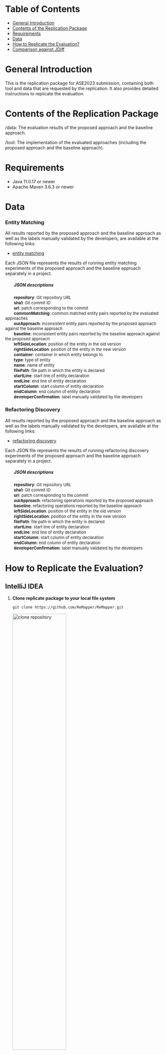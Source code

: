 # Table of Contents

- [General Introduction](#General-Introduction)
- [Contents of the Replication Package](#Contents-of-the-Replication-Package)
- [Requirements](#Requirements)
- [Data](#Data)
- [How to Replicate the Evaluation?](#How-to-Replicate-the-Evaluation)
- [Comparison against JDiff](#Comparison-against-JDiff)

# General Introduction

This is the replication package for ASE2023 submission, containing both tool and data that are requested by the replication. It also provides detailed instructions to replicate the evaluation.

# Contents of the Replication Package

/data: The evaluation results of the proposed approach and the baseline approach.

/tool: The implementation of the evaluated approaches (including the proposed approach and the baseline approach).

# Requirements

- Java 11.0.17 or newer
- Apache Maven 3.6.3 or newer

# Data

### Entity Matching

All results reported by the proposed approach and the baseline approach as well as the labels manually validated by the developers, are available at the following links:

* [entity matching](data/entity%20matching/)

Each JSON file represents the results of running entity matching experiments of the proposed approach and the baseline approach separately in a project.

##### &emsp;&emsp;JSON descriptions

&emsp;&emsp;<font size=2>**repository**: Git repository URL</font>  
&emsp;&emsp;<font size=2>**sha1**: Git commit ID</font>  
&emsp;&emsp;<font size=2>**url**: patch corresponding to the commit</font>  
&emsp;&emsp;<font size=2>**commonMatching**: common matched entity pairs reported by the evaluated approaches</font>  
&emsp;&emsp;<font size=2>**ourApproach**: inconsistent entity pairs reported by the proposed approach against the baseline approach</font>  
&emsp;&emsp;<font size=2>**baseline**: inconsistent entity pairs reported by the baseline approach against the proposed approach</font>  
&emsp;&emsp;<font size=2>**leftSideLocation**: position of the entity in the old version</font>  
&emsp;&emsp;<font size=2>**rightSideLocation**: position of the entity in the new version</font>  
&emsp;&emsp;<font size=2>**container**: container in which entity belongs to</font>  
&emsp;&emsp;<font size=2>**type**: type of entity</font>  
&emsp;&emsp;<font size=2>**name**: name of entity</font>  
&emsp;&emsp;<font size=2>**filePath**: file path in which the entity is declared</font>  
&emsp;&emsp;<font size=2>**startLine**: start line of entity declaration</font>  
&emsp;&emsp;<font size=2>**endLine**: end line of entity declaration</font>  
&emsp;&emsp;<font size=2>**startColumn**: start column of entity declaration</font>  
&emsp;&emsp;<font size=2>**endColumn**: end column of entity declaration</font>  
&emsp;&emsp;<font size=2>**developerConfirmation**: label manually validated by the developers</font>

### Refactoring Discovery

All results reported by the proposed approach and the baseline approach as well as the labels manually validated by the developers, are available at the following links:

* [refactoring discovery](data/refactoring%20discovery/)

Each JSON file represents the results of running refactoring discovery experiments of the proposed approach and the baseline approach separately in a project.

##### &emsp;&emsp;JSON descriptions

&emsp;&emsp;<font size=2>**repository**: Git repository URL</font>  
&emsp;&emsp;<font size=2>**sha1**: Git commit ID</font>    
&emsp;&emsp;<font size=2>**url**: patch corresponding to the commit</font>    
&emsp;&emsp;<font size=2>**ourApproach**: refactoring operations reported by the proposed approach</font>    
&emsp;&emsp;<font size=2>**baseline**: refactoring operations reported by the baseline approach</font>    
&emsp;&emsp;<font size=2>**leftSideLocation**: position of the entity in the old version</font>    
&emsp;&emsp;<font size=2>**rightSideLocation**: position of the entity in the new version</font>    
&emsp;&emsp;<font size=2>**filePath**: file path in which the entity is declared</font>    
&emsp;&emsp;<font size=2>**startLine**: start line of entity declaration</font>    
&emsp;&emsp;<font size=2>**endLine**: end line of entity declaration</font>    
&emsp;&emsp;<font size=2>**startColumn**: start column of entity declaration</font>    
&emsp;&emsp;<font size=2>**endColumn**: end column of entity declaration</font>    
&emsp;&emsp;<font size=2>**developerConfirmation**: label manually validated by the developers</font>

# How to Replicate the Evaluation?

## IntelliJ IDEA

1. **Clone replicate package to your local file system**

   `git clone https://github.com/ReMapper/ReMapper.git`
   
   <img src="./data/figures/clone_repository.png" alt="clone repository" width="60%" />

2. **Import project**

   Go to *File* -> *Open...*

   Browse to the root directory of project ReMapper

   Click *OK*

   The project will be built automatically.

   <img src="./data/figures/import_project.png" alt="import project" width="80%;" />

3. **Clone open-source project repositories**
   
   `double-click clone_projects.bat` &nbsp;(on windows environment)
   
   `./clone_projects.sh` &nbsp;&nbsp;&nbsp;&nbsp;&nbsp;&nbsp;&nbsp;&nbsp;&nbsp;&nbsp;&nbsp;&nbsp;&nbsp;&nbsp;&nbsp;&nbsp;&nbsp;&nbsp;&nbsp;&nbsp;&nbsp;&nbsp;(on linux environment)
   
   <img src="./data/figures/clone_dataset.png" alt="clone dataset" width="60%;" />

4. **Run the entity matching experiment**

   Set `datasetPath` to the directory where the cloned dataset is located (line 25 in org.remapper.experiment.EntityMatchingExperimentStarter.java)

   From the Project tab of IDEA navigate to `org.remapper.experiment.EntityMatchingExperimentStarter`

   Right-click on the file and select *Run EntityMatchingExperimentStarter.main()*

   All results of entity matching will be output to the console

   <img src="./data/figures/run_entity_matching_experiment.png" alt="run entity matching experiment" width="80%;" />

   All results of entity matching will be stored in the local file system in JSON format:

   `datasetPath/experiment/entity_matching/<project_name>.json` 

   <img src="./data/figures/entity_matching_experiment_results.png" alt="entity matching experiment results" width="80%;" />

5. **Run the refactoring discovery experiment**

   Set `datasetPath` to the directory where the cloned dataset is located (line 20 in org.remapper.experiment.RefactoringDiscoveryExperimentStarter.java)

   From the Project tab of IDEA navigate to `org.remapper.experiment.RefactoringDiscoveryExperimentStarter`

   Right-click on the file and select *Run RefactoringDiscoveryExperimentStarter.main()*

   All results of refactoring discovery will be output to the console
   
   <img src="./data/figures/run_refactoring_discovery_experiment.png" alt="run refactoring discovery experiment" width="80%;" />
   
   All results of refactoring discovery will be stored in the local file system in JSON format:
   
   `datasetPath/experiment/refactoring_discovery/<project_name>.json` 
   
   <img src="./data/figures/refactoring_discovery_experiment_results.png" alt="refactoring discovery experiment results" width="80%;" />

# Comparison against JDiff

As an online appendix, we present here the comparison between ReMapper (the proposed approach) and JDiff (the latest pure entity matching algorithm). Notably, the setting of the comparison is exactly the same as what is specified in Section III-A of the paper. Because JDiff currently matches only classes, interfaces, and methods whereas ReMapper supports much more entity types, in this evaluation, we only considered the entity types supported by both of them (i.e., classes, interfaces, and methods).

Our evaluation results are presented in Fig. 1. The horizontal axis presents the involved projects where the last one (“refactoring-engine”) is the closed-source project whereas others are open-source projects. The vertical axis presents the number of false positives and false negatives as well their sum (i.e., #FP, #FN, and #MST) on each subject project.

<img src="./data/comparison against JDiff/fig1.png" alt="fig1" width="60%;" />

&emsp;&emsp;&emsp;&emsp;**Fig. 1.** Number of Mistakes per Project

From Fig. 1, we observe that compared against the pure entity matching algorithm JDiff, ReMapper substantially reduced the frequency of mistakes: The total number of mistakes (i.e., #MST) was reduced from 738 to 48, with a substantial reduction of 93.5%=(738-48)/738. On average, the number of false positives per project was reduced by 62.9%=(3.5-1.3)/3.5 and the number of false negatives per project was reduced by 96.8%=(31.7-1)/31.7. We performed a significance test to validate whether there is a statistically significant difference between the total number of mistakes caused by the two approaches. Our evaluation results (p-value=2.17E-5 and effect size of Cohen's d=1.52) confirmed that the reduction in #MST was statistically significant.

We further investigated their performance on matching different categories of software entities, i.e., "classes", "interfaces", and "methods". The evaluation results are presented in Table 1. We observe from Table 1 that ReMapper outperforms JDiff on all of the involved entity types.

&emsp;&emsp;&emsp;&emsp;**Table 1** Performance Per Entity Type

<table>
	<tr>
	    <td>Entity Type</td>
	    <td>Approaches</td>
	    <td align="right">#MST</td>
        <td align="right">#FP</td>
        <td align="right">#FN</td>
        <td align="right">#Precision</td>
        <td align="right">#Recall</td>
	</tr>
	<tr>
	    <td rowspan="3">Class</td>
	    <td>ReMapper</td>
	    <td align="right">0</td>
        <td align="right">0</td>
        <td align="right">0</td>
        <td align="right">100%</td>
        <td align="right">100%</td>
	</tr>
	<tr>
	    <td>JDiff</td>
	    <td align="right">77</td>
        <td align="right">0</td>
        <td align="right">77</td>
        <td align="right">100%</td>
        <td align="right">94.95%</td>
	</tr>
	<tr>
	    <td>^ Improvement</td>
	    <td align="right">77</td>
        <td align="right">0</td>
        <td align="right">77</td>
        <td align="right">0</td>
        <td align="right">5.05%</td>
	</tr>
	<tr>
	    <td rowspan="3">Interface</td>
        <td>ReMapper</td>
	    <td align="right">0</td>
	    <td align="right">0</td>
        <td align="right">0</td>
        <td align="right">100%</td>
        <td align="right">100%</td>
	</tr>
	<tr>
	    <td>JDiff</td>
	    <td align="right">8</td>
        <td align="right">0</td>
        <td align="right">8</td>
        <td align="right">100%</td>
        <td align="right">92.08%</td>
	</tr>
	<tr>
	    <td>^ Improvement</td>
	    <td align="right">8</td>
        <td align="right">0</td>
        <td align="right">8</td>
        <td align="right">0</td>
        <td align="right">7.92%</td>
	</tr>
    <tr>
	    <td rowspan="3">Method</td>
	    <td>ReMapper</td>
	    <td align="right">48</td>
        <td align="right">27</td>
        <td align="right">21</td>
        <td align="right">99.21%</td>
        <td align="right">99.38%</td>
	</tr>
	<tr>
	    <td>JDiff</td>
	    <td align="right">653</td>
        <td align="right">73</td>
        <td align="right">580</td>
        <td align="right">97.47%</td>
        <td align="right">82.92%</td>
	</tr>
	<tr>
	    <td>^ Improvement</td>
	    <td align="right">605</td>
        <td align="right">46</td>
        <td align="right">559</td>
        <td align="right">1.74%</td>
        <td align="right">16.46%</td>
	</tr>
</table>
